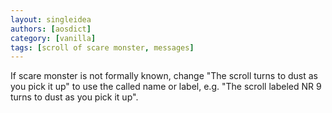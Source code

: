 ```yaml
---
layout: singleidea
authors: [aosdict]
category: [vanilla]
tags: [scroll of scare monster, messages]
---
```

If scare monster is not formally known, change "The scroll turns to dust as you pick it up" to use the called name or label, e.g. "The scroll labeled NR 9 turns to dust as you pick it up".
